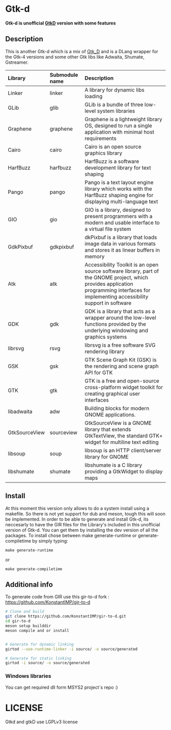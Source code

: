 # Gtk-d

**Gtk-d is unofficial [GtkD](https://gtkd.org/) version with some features**

## Description

This is another Gtk-d which is a mix of [Gtk_D](https://github.com/KonstantIMP/gtk_d) and is a DLang wrapper for the Gtk-4 versions and some other Gtk libs like Adwaita, Shumate, Gstreamer. 


| Library  | Submodule name | Description |
| :------- | :------------- | :---------- |
| Linker   | linker         | A library for dynamic libs loading |
| GLib     | glib           | GLib is a bundle of three low-level system libraries |
| Graphene | graphene       | Graphene is a lightweight library OS, designed to run a single application with minimal host requirements |
| Cairo   | cairo           | Cairo is an open source graphics library |
| HarfBuzz | harfbuzz | HarfBuzz is a software development library for text shaping |
| Pango | pango | Pango is a text layout engine library which works with the HarfBuzz shaping engine for displaying multi-language text |
| GIO | gio | GIO is a library, designed to present programmers with a modern and usable interface to a virtual file system |
| GdkPixbuf | gdkpixbuf | dkPixbuf is a library that loads image data in various formats and stores it as linear buffers in memory |
| Atk | atk | Accessibility Toolkit is an open source software library, part of the GNOME project, which provides application programming interfaces for implementing accessibility support in software |
| GDK | gdk | GDK is a library that acts as a wrapper around the low-level functions provided by the underlying windowing and graphics systems |
| librsvg | rsvg | librsvg is a free software SVG rendering library |
| GSK | gsk | GTK Scene Graph Kit (GSK) is the rendering and scene graph API for GTK |
| GTK | gtk | GTK is a free and open-source cross-platform widget toolkit for creating graphical user interfaces |
| libadwaita | adw |  Building blocks for modern GNOME applications. |
| GtkSourceView | sourceview | GtkSourceView is a GNOME library that extends GtkTextView, the standard GTK+ widget for multiline text editing |
| libsoup | soup | libsoup is an HTTP client/server library for GNOME |
| libshumate | shumate | libshumate is a C library providing a GtkWidget to display maps |

## Install 
At this moment this version only allows to do a system install using a makefile. So there is not yet support for dub and meson, tough this will soon be implemented. In order to be able to generate and install Gtk-d, its neccesarly to have the GIR files for the Library's included in this unofficial version of Gtk-d. You can get them by installing the dev version of all the packages. To install chose between make generate-runtime or generate-compiletime by simply typing:

````
make generate-runtime
````
or
````
make generate-compiletime
````

## Additional info

To generate code from GIR use this gir-to-d fork : https://github.com/KonstantIMP/gir-to-d
```bash
# Clone and build
git clone https://github.com/KonstantIMP/gir-to-d.git
cd gir-to-d
meson setup builddir
meson compile and or install


# Generate for dynamic linking
girtod --use-runtime-linker -i source/ -o source/generated

# Generate for static linking
girtod -i source/ -o source/generated
```

### Windows libraries
You can get required dll form MSYS2 project`s repo :)

# LICENSE
Gtkd and gtkD use LGPLv3 license
